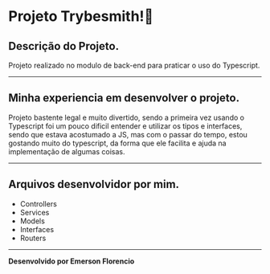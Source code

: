# Projeto Trybesmith!🏰️

## Descrição do Projeto.

Projeto realizado no modulo de back-end para praticar o uso do Typescript.

---

## Minha experiencia em desenvolver o projeto.

Projeto bastente legal e muito divertido, sendo a primeira vez usando o Typescript foi um pouco dificil entender e utilizar os tipos e interfaces, sendo que estava acostumado a JS, mas com o passar do tempo, estou gostando muito do typescript, da forma que ele facilita e ajuda na implementação de algumas coisas.

---

## Arquivos desenvolvidor por mim.

* Controllers 
* Services
* Models
* Interfaces
* Routers

---

<strong>Desenvolvido por Emerson Florencio</strong>